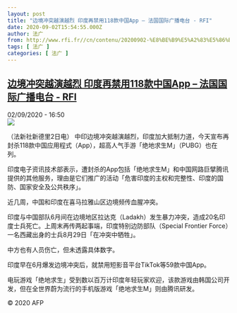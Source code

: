 ```yaml
---
layout: post
title: "边境冲突越演越烈 印度再禁用118款中国App – 法国国际广播电台 - RFI"
date: 2020-09-02T15:54:55.000Z
author: 法广
from: http://www.rfi.fr//cn/contenu/20200902-%E8%BE%B9%E5%A2%83%E5%86%B2%E7%AA%81%E8%B6%8A%E6%BC%94%E8%B6%8A%E7%83%88-%E5%8D%B0%E5%BA%A6%E5%86%8D%E7%A6%81%E7%94%A8118%E6%AC%BE%E4%B8%AD%E5%9B%BDapp
tags: [ 法广 ]
categories: [ 法广 ]
---
```

<!--1599062095000-->
[边境冲突越演越烈 印度再禁用118款中国App – 法国国际广播电台 - RFI](http://www.rfi.fr//cn/contenu/20200902-%E8%BE%B9%E5%A2%83%E5%86%B2%E7%AA%81%E8%B6%8A%E6%BC%94%E8%B6%8A%E7%83%88-%E5%8D%B0%E5%BA%A6%E5%86%8D%E7%A6%81%E7%94%A8118%E6%AC%BE%E4%B8%AD%E5%9B%BDapp)
------

<div>
<div>02/09/2020 - 16:50</div><img src="https://s.rfi.fr/media/display/55077720-ed2d-11ea-b58e-005056a98db9/w:310/p:16x9/int0020b.200902225001.jpg"><div class="t-content__body u-clearfix"><p>（法新社新德里2日电）    中印边境冲突越演越烈，印度加大抵制力道，今天宣布再封杀118款中国应用程式（App），超高人气手游「绝地求生M」（PUBG）也在列。</p><p>    印度电子资讯技术部表示，遭封杀的App包括「绝地求生M」和中国网路巨擘腾讯提供的其他服务，理由是它们推广的活动「危害印度的主权和完整性、印度的国防、国家安全及公共秩序」。</p><p>    近几周，中国和印度在喜马拉雅山区边境频传血腥冲突。</p><p>    印度与中国部队6月间在边境地区拉达克（Ladakh）发生暴力冲突，造成20名印度士兵死亡。上周末再传两起事端，印度特别边防部队（Special Frontier Force）一名西藏出身的士兵8月29日「在冲突中牺牲」。</p><p>    中方也有人员伤亡，但未透露具体数字。</p><p>    印度早在6月爆发边境冲突后，就禁用短影音平台TikTok等59款中国App。</p><p>    电玩游戏「绝地求生」受到数以百万计印度年轻玩家欢迎，该款游戏由韩国公司开发，但在全世界蔚为流行的手机版游戏「绝地求生M」则由腾讯研发。</p><p class="t-copyright">© 2020 AFP</p>        </div>
</div>

